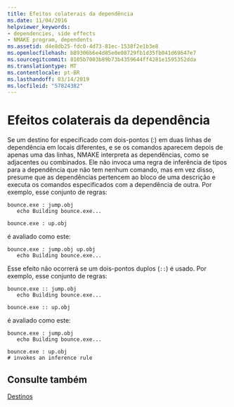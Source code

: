 ```yaml
---
title: Efeitos colaterais da dependência
ms.date: 11/04/2016
helpviewer_keywords:
- dependencies, side effects
- NMAKE program, dependents
ms.assetid: d4e8db25-fdc0-4d73-81ec-1538f2e1b3e8
ms.openlocfilehash: b89306b6e4d85e0e08729fb1d35fb041d69647e7
ms.sourcegitcommit: 8105b7003b89b73b4359644ff4281e1595352dda
ms.translationtype: MT
ms.contentlocale: pt-BR
ms.lasthandoff: 03/14/2019
ms.locfileid: "57824382"
---
```

# <a name="dependency-side-effects"></a>Efeitos colaterais da dependência

Se um destino for especificado com dois-pontos (:) em duas linhas de dependência em locais diferentes, e se os comandos aparecem depois de apenas uma das linhas, NMAKE interpreta as dependências, como se adjacentes ou combinados. Ele não invoca uma regra de inferência de tipos para a dependência que não tem nenhum comando, mas em vez disso, presume que as dependências pertencem ao bloco de uma descrição e executa os comandos especificados com a dependência de outra. Por exemplo, esse conjunto de regras:

```Output
bounce.exe : jump.obj
   echo Building bounce.exe...

bounce.exe : up.obj
```

é avaliado como este:

```Output
bounce.exe : jump.obj up.obj
   echo Building bounce.exe...
```

Esse efeito não ocorrerá se um dois-pontos duplos (`::`) é usado. Por exemplo, esse conjunto de regras:

```Output
bounce.exe :: jump.obj
   echo Building bounce.exe...

bounce.exe :: up.obj
```

é avaliado como este:

```Output
bounce.exe : jump.obj
   echo Building bounce.exe...

bounce.exe : up.obj
# invokes an inference rule
```

## <a name="see-also"></a>Consulte também

[Destinos](targets.md)
